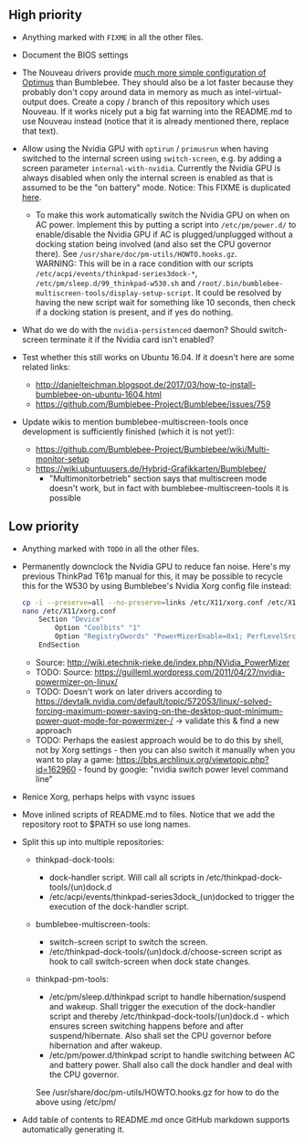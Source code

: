 ## High priority
- Anything marked with `FIXME` in all the other files.

- Document the BIOS settings

- The Nouveau drivers provide [much more simple configuration of Optimus](https://nouveau.freedesktop.org/wiki/Optimus/) than Bumblebee. They should also be a lot faster because they probably don't copy around data in memory as much as intel-virtual-output does. Create a copy / branch of this repository which uses Nouveau. If it works nicely put a big fat warning into the README.md to use Nouveau instead (notice that it is already mentioned there, replace that text).

- Allow using the Nvidia GPU with ```optirun``` / ```primusrun``` when having switched to the internal screen using ```switch-screen```, e.g. by adding a screen parameter ```internal-with-nvidia```. Currently the Nvidia GPU is always disabled when only the internal screen is enabled as that is assumed to be the "on battery" mode. Notice: This FIXME is duplicated [here](https://github.com/leo-bogert/bumblebee-multiscreen-tools#run-something-on-the-nvidia-gpu).

	- To make this work automatically switch the Nvidia GPU on when on AC power. Implement this by putting a script into `/etc/pm/power.d/` to enable/disable the Nvidia GPU if AC is plugged/unplugged without a docking station being involved (and also set the CPU governor there). See `/usr/share/doc/pm-utils/HOWTO.hooks.gz`.  
	WARNING: This will be in a race condition with our scripts `/etc/acpi/events/thinkpad-series3dock-*`, `/etc/pm/sleep.d/99_thinkpad-w530.sh` and `/root/.bin/bumblebee-multiscreen-tools/display-setup-script`. It could be resolved by having the new script wait for something like 10 seconds, then check if a docking station is present, and if yes do nothing.

- What do we do with the `nvidia-persistenced` daemon? Should switch-screen terminate it if the Nvidia card isn't enabled?

- Test whether this still works on Ubuntu 16.04. If it doesn't here are some related links:
  - http://danielteichman.blogspot.de/2017/03/how-to-install-bumblebee-on-ubuntu-1604.html
  - https://github.com/Bumblebee-Project/Bumblebee/issues/759

- Update wikis to mention bumblebee-multiscreen-tools once development is sufficiently finished (which it is not yet!):
  - https://github.com/Bumblebee-Project/Bumblebee/wiki/Multi-monitor-setup
  - https://wiki.ubuntuusers.de/Hybrid-Grafikkarten/Bumblebee/
    - "Multimonitorbetrieb" section says that multiscreen mode doesn't work, but in fact with bumblebee-multiscreen-tools it is possible

## Low priority
- Anything marked with `TODO` in all the other files.

- Permanently downclock the Nvidia GPU to reduce fan noise. Here's my previous ThinkPad T61p manual for this, it may be possible to recycle this for the W530 by using Bumblebee's Nvidia Xorg config file instead:
	```bash
	cp -i --preserve=all --no-preserve=links /etc/X11/xorg.conf /etc/X11/xorg.conf.default
	nano /etc/X11/xorg.conf
		Section "Device"
			Option "Coolbits" "1"
			Option "RegistryDwords" "PowerMizerEnable=0x1; PerfLevelSrc=0x2222; PowerMizerLevel=0x3; PowerMizerDefault=0x3; PowerMizerDefaultAC=0x3"
		EndSection
	```
	- Source: http://wiki.etechnik-rieke.de/index.php/NVidia_PowerMizer
	- TODO: Source: https://guilleml.wordpress.com/2011/04/27/nvidia-powermizer-on-linux/
	- TODO: Doesn't work on later drivers according to https://devtalk.nvidia.com/default/topic/572053/linux/-solved-forcing-maximum-power-saving-on-the-desktop-quot-minimum-power-quot-mode-for-powermizer-/ -> validate this & find a new approach
	- TODO: Perhaps the easiest approach would be to do this by shell, not by Xorg settings - then you can also switch it manually when you want to play a game: https://bbs.archlinux.org/viewtopic.php?id=162960   - found by google: "nvidia switch power level command line"

- Renice Xorg, perhaps helps with vsync issues

- Move inlined scripts of README.md to files. Notice that we add the repository root to $PATH so use long names.

- Split this up into multiple repositories:
	- thinkpad-dock-tools:
		- dock-handler script. Will call all scripts in /etc/thinkpad-dock-tools/(un)dock.d
		- /etc/acpi/events/thinkpad-series3dock_(un)docked to trigger the execution of the dock-handler script.
	- bumblebee-multiscreen-tools:
		- switch-screen script to switch the screen.
		- /etc/thinkpad-dock-tools/(un)dock.d/choose-screen script as hook to call switch-screen when dock state changes.
	- thinkpad-pm-tools:
		- /etc/pm/sleep.d/thinkpad script to handle hibernation/suspend and wakeup. Shall trigger the execution of the dock-handler script and thereby /etc/thinkpad-dock-tools/(un)dock.d - which ensures screen switching happens before and after suspend/hibernate. Also shall set the CPU governor before hibernation and after wakeup.
		- /etc/pm/power.d/thinkpad script to handle switching between AC and battery power. Shall also call the dock handler and deal with the CPU governor.
		
		See /usr/share/doc/pm-utils/HOWTO.hooks.gz for how to do the above using /etc/pm/

- Add table of contents to README.md once GitHub markdown supports automatically generating it.